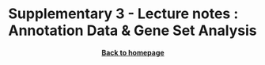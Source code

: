 # Supplementary 3 - Lecture notes : Annotation Data & Gene Set Analysis

<object data="../5.Overrepresentation_Analysis/lecture_annotation_pathways.pdf" width="950" height="1000" type='application/pdf'></object>

<p align="center"><b><a class="btn" href="https://genomicsaotearoa.github.io/RNA-seq-workshop/" style="background: var(--bs-dark);font-weight:bold">Back to homepage</a></b></p>
